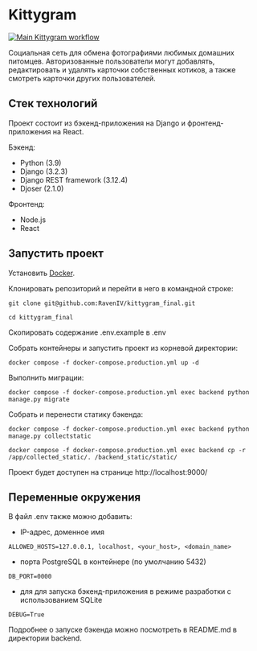 # Kittygram

[![Main Kittygram workflow](https://github.com/RavenIV/kittygram_final/actions/workflows/main.yml/badge.svg)](https://github.com/RavenIV/kittygram_final/actions/workflows/main.yml)

Социальная сеть для обмена фотографиями любимых домашних питомцев. 
Авторизованные пользователи могут добавлять, редактировать и удалять карточки собственных котиков,
а также смотреть карточки других пользователей.

## Стек технологий

Проект состоит из бэкенд-приложения на Django и фронтенд-приложения на React.

Бэкенд:

* Python (3.9)
* Django (3.2.3)
* Django REST framework (3.12.4)
* Djoser (2.1.0)

Фронтенд:

* Node.js
* React

## Запустить проект

Установить [Docker](https://www.docker.com/).

Клонировать репозиторий и перейти в него в командной строке:

```
git clone git@github.com:RavenIV/kittygram_final.git
```

```
cd kittygram_final
```

Скопировать содержание .env.example в .env

Собрать контейнеры и запустить проект из корневой директории:

```
docker compose -f docker-compose.production.yml up -d
```

Выполнить миграции:

```
docker compose -f docker-compose.production.yml exec backend python manage.py migrate
```

Собрать и перенести статику бэкенда:

```
docker compose -f docker-compose.production.yml exec backend python manage.py collectstatic
```

```
docker compose -f docker-compose.production.yml exec backend cp -r /app/collected_static/. /backend_static/static/
```

Проект будет доступен на странице http://localhost:9000/

## Переменные окружения

В файл .env также можно добавить:

* IP-адрес, доменное имя

```
ALLOWED_HOSTS=127.0.0.1, localhost, <your_host>, <domain_name>
```

* порта PostgreSQL в контейнере (по умолчанию 5432)

```
DB_PORT=0000
``` 

* для для запуска бэкенд-приложения в режиме разработки с использованием SQLite

```
DEBUG=True
``` 

Подробнее о запуске бэкенда можно посмотреть в README.md в директории backend.

